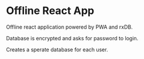 # Offline React App

Offline react application powered by PWA and rxDB.

Database is encrypted and asks for password to login.

Creates a sperate database for each user.
